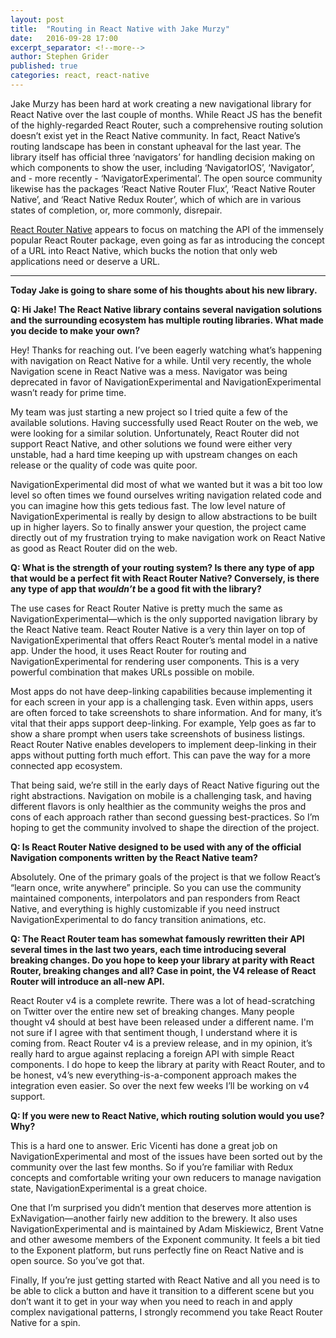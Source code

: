 ```yaml
---
layout: post
title:  "Routing in React Native with Jake Murzy"
date:   2016-09-28 17:00
excerpt_separator: <!--more-->
author: Stephen Grider
published: true
categories: react, react-native
---
```


Jake Murzy has been hard at work creating a new navigational library for React Native over the last couple of months.  While React JS has the benefit of the highly-regarded React Router, such a comprehensive routing solution doesn’t exist yet in the React Native community.  In fact, React Native’s routing landscape has been in constant upheaval for the last year.  The library itself has official three ‘navigators’ for handling decision making on which components to show the user, including ‘NavigatorIOS’, ‘Navigator’, and - more recently - ‘NavigatorExperimental’.  The open source community likewise has the packages ‘React Native Router Flux’, ‘React Native Router Native’, and ‘React Native Redux Router’, which of which are in various states of completion, or, more commonly, disrepair.

<!--more-->

[React Router Native](https://github.com/jmurzy/react-router-native) appears to focus on matching the API of the immensely popular React Router package, even going as far as introducing the concept of a URL into React Native, which bucks the notion that only web applications need or deserve a URL.

---

**Today Jake is going to share some of his thoughts about his new library.**

**Q:  Hi Jake!  The React Native library contains several navigation solutions and the surrounding ecosystem has multiple routing libraries.  What made you decide to make your own?**

Hey! Thanks for reaching out. I’ve been eagerly watching what’s happening with navigation on React Native for a while. Until very recently, the whole Navigation scene in React Native was a mess. Navigator was being deprecated in favor of NavigationExperimental and NavigationExperimental wasn’t ready for prime time.

My team was just starting a new project so I tried quite a few of the available solutions. Having successfully used React Router on the web, we were looking for a similar solution. Unfortunately, React Router did not support React Native, and other solutions we found were either very unstable, had a hard time keeping up with upstream changes on each release or the quality of code was quite poor.

NavigationExperimental did most of what we wanted but it was a bit too low level so often times we found ourselves writing navigation related code and you can imagine how this gets tedious fast. The low level nature of NavigationExperimental is really by design to allow abstractions to be built up in higher layers. So to finally answer your question, the project came directly out of my frustration trying to make navigation work on React Native as good as React Router did on the web.

**Q:  What is the strength of your routing system?  Is there any type of app that would be a perfect fit with React Router Native?  Conversely, is there any type of app that *wouldn’t* be a good fit with the library?**

The use cases for React Router Native is pretty much the same as NavigationExperimental—which is the only supported navigation library by the React Native team. React Router Native is a very thin layer on top of NavigationExperimental that offers React Router’s mental model in a native app. Under the hood, it uses React Router for routing and NavigationExperimental for rendering user components. This is a very powerful combination that makes URLs possible on mobile.

Most apps do not have deep-linking capabilities because implementing it for each screen in your app is a challenging task. Even within apps, users are often forced to take screenshots to share information. And for many, it’s vital that their apps support deep-linking. For example, Yelp goes as far to show a share prompt when users take screenshots of business listings. React Router Native enables developers to implement deep-linking in their apps without putting forth much effort. This can pave the way for a more connected app ecosystem.

That being said, we’re still in the early days of React Native figuring out the right abstractions. Navigation on mobile is a challenging task, and having different flavors is only healthier as the community weighs the pros and cons of each approach rather than second guessing best-practices. So I’m hoping to get the community involved to shape the direction of the project.

**Q:  Is React Router Native designed to be used with any of the official Navigation components written by the React Native team?**

Absolutely. One of the primary goals of the project is that we follow React’s “learn once, write anywhere” principle. So you can use the community maintained components, interpolators and pan responders from React Native, and everything is highly customizable if you need instruct NavigationExperimental to do fancy transition animations, etc.

**Q:  The React Router team has somewhat famously rewritten their API several times in the last two years, each time introducing several breaking changes.  Do you hope to keep your library at parity with React Router, breaking changes and all?  Case in point, the V4 release of React Router will introduce an all-new API.**

React Router v4 is a complete rewrite. There was a lot of head-scratching on Twitter over the entire new set of breaking changes. Many people thought v4 should at best have been released under a different name. I'm not sure if I agree with that sentiment though, I understand where it is coming from. React Router v4 is a preview release, and in my opinion, it’s really hard to argue against replacing a foreign API with simple React components. I do hope to keep the library at parity with React Router, and to be honest, v4’s new everything-is-a-component approach makes the integration even easier. So over the next few weeks I’ll be working on v4 support.


**Q: If you were new to React Native, which routing solution would you use?  Why?**

This is a hard one to answer. Eric Vicenti has done a great job on NavigationExperimental and most of the issues have been sorted out by the community over the last few months. So if you’re familiar with Redux concepts and comfortable writing your own reducers to manage navigation state, NavigationExperimental is a great choice.

One that I’m surprised you didn’t mention that deserves more attention is ExNavigation—another fairly new addition to the brewery. It also uses NavigationExperimental and is maintained by Adam Miskiewicz, Brent Vatne and other awesome members of the Exponent community. It feels a bit tied to the Exponent platform, but runs perfectly fine on React Native and is open source. So you’ve got that.

Finally, If you’re just getting started with React Native and all you need is to be able to click a button and have it transition to a different scene but you don’t want it to get in your way when you need to reach in and apply complex navigational patterns, I strongly recommend you take React Router Native for a spin.
